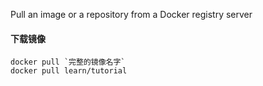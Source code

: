 Pull an image or a repository from a Docker registry server

#### 下载镜像
    docker pull `完整的镜像名字`
    docker pull learn/tutorial